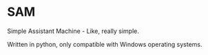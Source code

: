 # SAM
Simple Assistant Machine - Like, really simple.

Written in python, only compatible with Windows operating systems.
